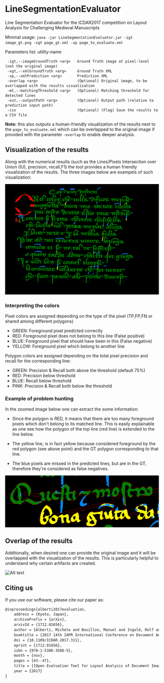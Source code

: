 # LineSegmentationEvaluator
Line Segmentation Evaluator for the ICDAR2017 competition on Layout Analysis for Challenging Medieval Manuscripts

Minimal usage: `java -jar LineSegmentationEvaluator.jar -igt image_gt.png -xgt page_gt.xml -xp page_to_evaluate.xml`

Parameters list: utility-name
```
 -igt,--imageGroundTruth <arg>   Ground Truth image at pixel-level (not the original image)
 -xgt,--xmlGroundTruth <arg>     Ground Truth XML
 -xp,--xmlPrediction <arg>       Prediction XML
 -overlap <arg>                  (Optional) Original image, to be overlapped with the results visualization
 -mt,--matchingThreshold <arg>   (Optional) Matching threshold for detected lines  
 -out,--outputPath <arg>         (Optional) Output path (relative to prediction input path)
 -csv                            (Optional) (Flag) Save the results to a CSV file
 ```

**Note:** this also outputs a human-friendly visualization of the results next to the
 `page_to_evaluate.xml` which can be overlapped to the original image if provided 
 with the parameter `-overlap` to enable deeper analysis. 

## Visualization of the results

Along with the numerical results (such as the Lines/Pixels Intersection over Union (IU), precision, recall,F1) 
the tool provides a human friendly visualization of the results. The three images below are exampels of such visualization:  

![Alt text](examples/example_visualization3.png?raw=true)

### Interpreting the colors

Pixel colors are assigned depending on the type of the pixel (TP,FP,FN or shared among different polygons)

- GREEN: Foreground pixel predicted correctly
- RED: Foreground pixel does not belong to this line (False positive)
- BLUE: Foreground pixel that should have been in this (False negative)
- YELLOW: Foreground pixel which belong to another line

Polygon colors are assigned depending on the total pixel precision and recall for the corresponding line:

- GREEN: Precision & Recall both above the threshold (default 75%)
- RED: Precision below threshold 
- BLUE: Recall below threshold 
- PINK: Precision & Recall both below the threshold


### Example of problem hunting

In the zoomed image below one can extract the some information:
 
- Since the polygon is RED, it means that there are too many foreground pixels which don't belong to its matched line.
This is easily explainable as one see how the polygon of the top line (red line) is extended to the line below. 

- The yellow line, is in fact yellow because considered foreground by the red polygon (see above point) and the GT polygon corresponding to that line.

- The blue pixels are missed in the predicted lines, but are in the GT, therefore they're considered as false negatives.

![Alt text](examples/example_visualization_zoom.png?raw=true)

## Overlap of the results

Additionally, when desired one can provide the original image and it will be overlapped with the visualization of the results.
This is particularly helpful to understand why certain artifacts are created. 

![Alt text](examples/example_overlap.png?raw=true)

## Citing us

If you use our software, please cite our paper as:

``` latex
@inproceedings{alberti2017evaluation,
    address = {Kyoto, Japan},
    archivePrefix = {arXiv},
    arxivId = {1712.01656},
    author = {Alberti, Michele and Bouillon, Manuel and Ingold, Rolf and Liwicki, Marcus},
    booktitle = {2017 14th IAPR International Conference on Document Analysis and Recognition (ICDAR)},
    doi = {10.1109/ICDAR.2017.311},
    eprint = {1712.01656},
    isbn = {978-1-5386-3586-5},
    month = {nov},
    pages = {43--47},
    title = {{Open Evaluation Tool for Layout Analysis of Document Images}},
    year = {2017}
}
```
